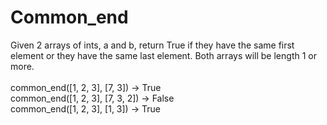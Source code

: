 # Common_end
Given 2 arrays of ints, a and b, return True if they have the same first element or they have the same last element. Both arrays will be length 1 or more.
<br><Br>
common_end([1, 2, 3], [7, 3]) → True <Br>
common_end([1, 2, 3], [7, 3, 2]) → False <br>
common_end([1, 2, 3], [1, 3]) → True
